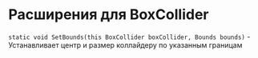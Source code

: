 ﻿# Расширения для BoxCollider

`static void SetBounds(this BoxCollider boxCollider, Bounds bounds)` - Устанавливает центр и размер коллайдеру по указанным границам